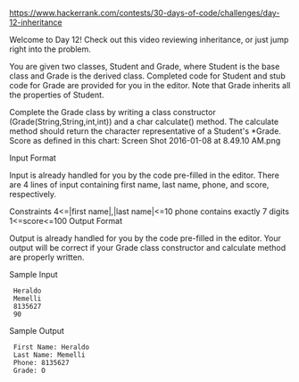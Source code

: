 https://www.hackerrank.com/contests/30-days-of-code/challenges/day-12-inheritance

Welcome to Day 12! Check out this video reviewing inheritance, or just jump right into the problem.

You are given two classes, Student and Grade, where Student is the base class and Grade is the derived class. Completed code for Student and stub code for Grade are provided for you in the editor. Note that Grade inherits all the properties of Student.

Complete the Grade class by writing a class constructor (Grade(String,String,int,int)) and a char calculate() method. The calculate method should return the character representative of a Student's *Grade. Score as defined in this chart: Screen Shot 2016-01-08 at 8.49.10 AM.png

Input Format

Input is already handled for you by the code pre-filled in the editor. There are 4 lines of input containing first name, last name, phone, and score, respectively.

Constraints 
4<=|first name|,|last name|<=10 
phone contains exactly 7 digits 
1<=score<=100
Output Format

Output is already handled for you by the code pre-filled in the editor. Your output will be correct if your Grade class constructor and calculate method are properly written.

Sample Input
```
 Heraldo
 Memelli
 8135627
 90
 ```
Sample Output
```
 First Name: Heraldo
 Last Name: Memelli
 Phone: 8135627
 Grade: O
 ```